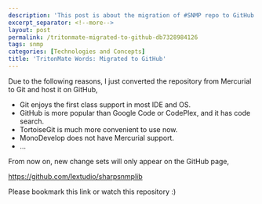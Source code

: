 ```yaml
---
description: 'This post is about the migration of #SNMP repo to GitHub.'
excerpt_separator: <!--more-->
layout: post
permalink: /tritonmate-migrated-to-github-db7328984126
tags: snmp
categories: [Technologies and Concepts]
title: 'TritonMate Words: Migrated to GitHub'
---
```

Due to the following reasons, I just converted the repository from Mercurial to Git and host it on GitHub,

* Git enjoys the first class support in most IDE and OS.
* GitHub is more popular than Google Code or CodePlex, and it has code search.
* TortoiseGit is much more convenient to use now.
* MonoDevelop does not have Mercurial support.
* …

From now on, new change sets will only appear on the GitHub page,

https://github.com/lextudio/sharpsnmplib

Please bookmark this link or watch this repository :)
<!--more-->